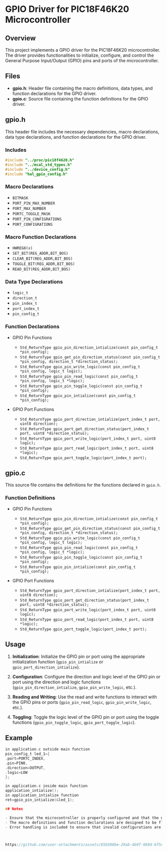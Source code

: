 # GPIO Driver for PIC18F46K20 Microcontroller

## Overview

This project implements a GPIO driver for the PIC18F46K20 microcontroller. The driver provides functionalities to initialize, configure, and control the General Purpose Input/Output (GPIO) pins and ports of the microcontroller.

## Files

- **gpio.h**: Header file containing the macro definitions, data types, and function declarations for the GPIO driver.
- **gpio.c**: Source file containing the function definitions for the GPIO driver.

## gpio.h

This header file includes the necessary dependencies, macro declarations, data type declarations, and function declarations for the GPIO driver.

### Includes

```c
#include "../proc/pic18f4620.h"
#include "../mcal_std_types.h"
#include "../device_config.h"
#include "hal_gpio_config.h"
```

### Macro Declarations

- `BITMASK`
- `PORT_PIN_MAX_NUMBER`
- `PORT_MAX_NUMBER`
- `PORTC_TOGGLE_MASK`
- `PORT_PIN_CONFIGRATIONS`
- `PORT_CONFIGRATIONS`

### Macro Function Declarations

- `HWREG8(x)`
- `SET_BIT(REG_ADDR,BIT_BOS)`
- `CLEAR_BIT(REG_ADDR,BIT_BOS)`
- `TOGGLE_BIT(REG_ADDR,BIT_BOS)`
- `READ_BIT(REG_ADDR,BIT_BOS)`

### Data Type Declarations

- `logic_t`
- `direction_t`
- `pin_index_t`
- `port_index_t`
- `pin_config_t`

### Function Declarations

- GPIO Pin Functions
  - `Std_ReturnType gpio_pin_direction_intialize(const pin_config_t *pin_config);`
  - `Std_ReturnType gpio_get_pin_direction_status(const pin_config_t *pin_config, direction_t *direction_status);`
  - `Std_ReturnType gpio_pin_write_logic(const pin_config_t *pin_config, logic_t logic);`
  - `Std_ReturnType gpio_pin_read_logic(const pin_config_t *pin_config, logic_t *logic);`
  - `Std_ReturnType gpio_pin_toggle_logic(const pin_config_t *pin_config);`
  - `Std_ReturnType gpio_pin_intialize(const pin_config_t *pin_config);`

- GPIO Port Functions
  - `Std_ReturnType gpio_port_direction_intialize(port_index_t port, uint8 direction);`
  - `Std_ReturnType gpio_port_get_direction_status(port_index_t port, uint8 *direction_status);`
  - `Std_ReturnType gpio_port_write_logic(port_index_t port, uint8 logic);`
  - `Std_ReturnType gpio_port_read_logic(port_index_t port, uint8 *logic);`
  - `Std_ReturnType gpio_port_toggle_logic(port_index_t port);`

## gpio.c

This source file contains the definitions for the functions declared in `gpio.h`.

### Function Definitions

- GPIO Pin Functions
  - `Std_ReturnType gpio_pin_direction_intialize(const pin_config_t *pin_config);`
  - `Std_ReturnType gpio_get_pin_direction_status(const pin_config_t *pin_config, direction_t *direction_status);`
  - `Std_ReturnType gpio_pin_write_logic(const pin_config_t *pin_config, logic_t logic);`
  - `Std_ReturnType gpio_pin_read_logic(const pin_config_t *pin_config, logic_t *logic);`
  - `Std_ReturnType gpio_pin_toggle_logic(const pin_config_t *pin_config);`
  - `Std_ReturnType gpio_pin_intialize(const pin_config_t *pin_config);`

- GPIO Port Functions
  - `Std_ReturnType gpio_port_direction_intialize(port_index_t port, uint8 direction);`
  - `Std_ReturnType gpio_port_get_direction_status(port_index_t port, uint8 *direction_status);`
  - `Std_ReturnType gpio_port_write_logic(port_index_t port, uint8 logic);`
  - `Std_ReturnType gpio_port_read_logic(port_index_t port, uint8 *logic);`
  - `Std_ReturnType gpio_port_toggle_logic(port_index_t port);`

## Usage

1. **Initialization**:
   Initialize the GPIO pin or port using the appropriate initialization function (`gpio_pin_intialize` or `gpio_port_direction_intialize`).

2. **Configuration**:
   Configure the direction and logic level of the GPIO pin or port using the direction and logic functions (`gpio_pin_direction_intialize`, `gpio_pin_write_logic`, etc.).

3. **Reading and Writing**:
   Use the read and write functions to interact with the GPIO pins or ports (`gpio_pin_read_logic`, `gpio_pin_write_logic`, etc.).

4. **Toggling**:
   Toggle the logic level of the GPIO pin or port using the toggle functions (`gpio_pin_toggle_logic`, `gpio_port_toggle_logic`).

## Example

```c
in application.c outside main function
pin_config_t led_1={
.port=PORTC_INDEX,
.pin=PIN0,
.direction=OUTPUT,
.logic=LOW
};

in application.c inside main function
application_intialize();
in application_intialize function
ret=gpio_pin_intialize(&led_1);

## Notes

- Ensure that the microcontroller is properly configured and that the necessary headers and libraries are included.
- The macro definitions and function declarations are designed to be flexible and easy to use.
- Error handling is included to ensure that invalid configurations are caught and handled appropriately.



https://github.com/user-attachments/assets/65b586be-29ab-4b9f-9b9d-bf5ea7afbe7f




